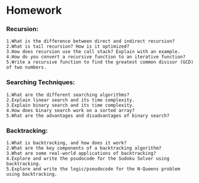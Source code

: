 # Homework

### Recursion:
    1.What is the difference between direct and indirect recursion?
    2.What is tail recursion? How is it optimized?
    3.How does recursion use the call stack? Explain with an example.
    4.How do you convert a recursive function to an iterative function?
    5.Write a recursive function to find the greatest common divisor (GCD) of two numbers.

### Searching Techniques:
    1.What are the different searching algorithms?
    2.Explain linear search and its time complexity.
    3.Explain binary search and its time complexity.
    4.How does binary search work on a sorted array?
    5.What are the advantages and disadvantages of binary search?

### Backtracking:
    1.What is backtracking, and how does it work?
    2.What are the key components of a backtracking algorithm?
    3.What are some real-world applications of backtracking?
    4.Explore and write the psudocode for the Sudoku Solver using backtracking.
    5.Explore and write the logic/pseudocode for the N-Queens problem using backtracking.
